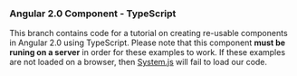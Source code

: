 ### Angular 2.0 Component - TypeScript

This branch contains code for a tutorial on creating re-usable components in Angular 2.0 using TypeScript. Please note that this component **must be runing on a server** in order for these examples to work. If these examples are not loaded on a browser, then [System.js](https://github.com/systemjs/systemjs) will fail to load our code.
 
